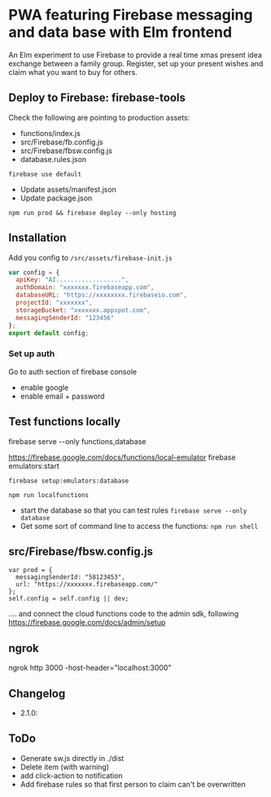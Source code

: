 # PWA featuring Firebase messaging and data base with Elm frontend

An Elm experiment to use Firebase to provide a real time xmas present idea exchange between a family group. Register, set up your present wishes and claim what you want to buy for others.

## Deploy to Firebase: firebase-tools

Check the following are pointing to production assets:

 - functions/index.js
 - src/Firebase/fb.config.js
 - src/Firebase/fbsw.config.js
 - database.rules.json 
 
`firebase use default`

 - Update assets/manifest.json
 - Update package.json

```
npm run prod && firebase deploy --only hosting
```

## Installation

Add you config to `/src/assets/firebase-init.js`

```js
var config = {
  apiKey: "AI..................",
  authDomain: "xxxxxxx.firebaseapp.com",
  databaseURL: "https://xxxxxxxx.firebaseio.com",
  projectId: "xxxxxxx",
  storageBucket: "xxxxxxx.appspot.com",
  messagingSenderId: "123456"
};
export default config;
```

### Set up auth

Go to auth section of firebase console

- enable google
- enable email + password 


## Test functions locally

firebase serve --only functions,database

https://firebase.google.com/docs/functions/local-emulator
firebase emulators:start


```
firebase setup:emulators:database

npm run localfunctions
```

- start the database so that you can test rules `firebase serve --only database`
- Get some sort of command line to access the functions: `npm run shell`


## src/Firebase/fbsw.config.js
```
var prod = {
  messagingSenderId: "58123453",
  url: "https://xxxxxxx.firebaseapp.com/"
};
self.config = self.config || dev;
```

.... and connect the cloud functions code to the admin sdk, following https://firebase.google.com/docs/admin/setup

## ngrok 

ngrok http 3000 -host-header="localhost:3000"



## Changelog

 - 2.1.0:


## ToDo

 * Generate sw.js directly in ./dist
 * Delete item (with warning)
 * add click-action to notification
 * Add firebase rules so that first person to claim can't be overwritten
